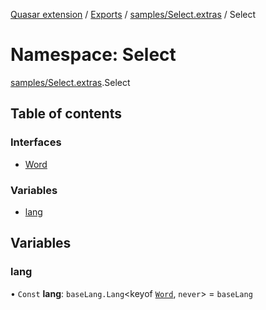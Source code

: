 [Quasar extension](../index.md) / [Exports](../modules.md) / [samples/Select.extras](samples_Select_extras.md) / Select

# Namespace: Select

[samples/Select.extras](samples_Select_extras.md).Select

## Table of contents

### Interfaces

- [Word](../interfaces/samples_Select_extras.Select.Word.md)

### Variables

- [lang](samples_Select_extras.Select.md#lang)

## Variables

### lang

• `Const` **lang**: `baseLang.Lang`<keyof [`Word`](../interfaces/samples_Select_extras.Select.Word.md), `never`\> = `baseLang`
